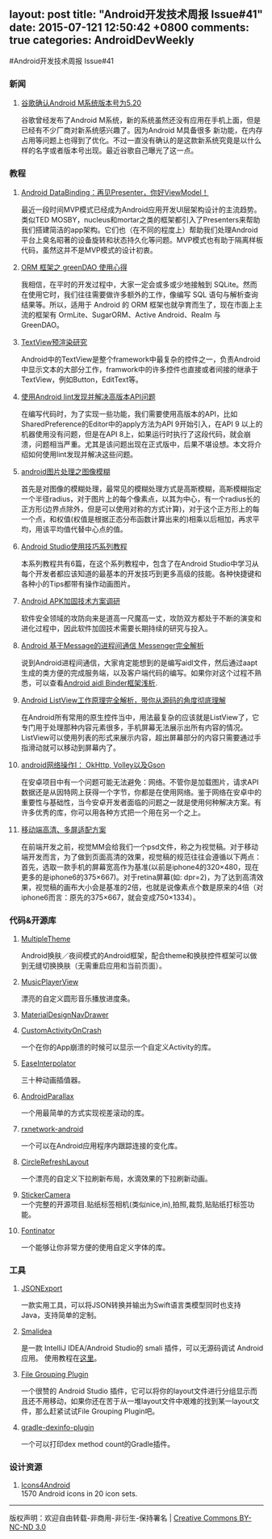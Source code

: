 layout: post
title: "Android开发技术周报 Issue#41"
date: 2015-07-121 12:50:42 +0800
comments: true
categories: AndroidDevWeekly
---

#Android开发技术周报 Issue#41

### 新闻

1. [谷歌确认Android M系统版本号为5.20](http://tech.sina.com.cn/notebook/pad/2015-07-21/doc-ifxfaswm0921946.shtml)

	谷歌曾经发布了Android M系统，新的系统虽然还没有应用在手机上面，但是已经有不少厂商对新系统感兴趣了。因为Android M具备很多 新功能，在内存占用等问题上也得到了优化。不过一直没有确认的是这款新系统究竟是以什么样的名字或者版本号出现。最近谷歌自己曝光了这一点。

### 教程

1. [Android DataBinding：再见Presenter，你好ViewModel！](http://www.jianshu.com/p/4e3220a580f6)

	最近一段时间MVP模式已经成为Android应用开发UI层架构设计的主流趋势。类似TED MOSBY，nucleus和mortar之类的框架都引入了Presenters来帮助我们搭建简洁的app架构。它们也（在不同的程度上）帮助我们处理Android平台上臭名昭著的设备旋转和状态持久化等问题。MVP模式也有助于隔离样板代码，虽然这并不是MVP模式的设计初衷。

1. [ORM 框架之 greenDAO 使用心得](http://itangqi.me/android/using-greendao-experience/)

	我相信，在平时的开发过程中，大家一定会或多或少地接触到 SQLite。然而在使用它时，我们往往需要做许多额外的工作，像编写 SQL 语句与解析查询结果等。所以，适用于 Android 的 ORM 框架也就孕育而生了，现在市面上主流的框架有 OrmLite、SugarORM、Active Android、Realm 与 GreenDAO。

1. [TextView预渲染研究](http://ragnraok.github.io/textview-pre-render-research.html)

	Android中的TextView是整个framework中最复杂的控件之一，负责Android中显示文本的大部分工作，framwork中的许多控件也直接或者间接的继承于TextView，例如Button，EditText等。

1. [使用Android lint发现并解决高版本API问题](http://droidyue.com/blog/2015/07/25/use-android-lint-to-find-higher-api-usage/)

	在编写代码时，为了实现一些功能，我们需要使用高版本的API，比如SharedPreference的Editor中的apply方法为API 9开始引入，在API 9 以上的机器使用没有问题，但是在API 8上，如果运行时执行了这段代码，就会崩溃，问题相当严重。尤其是该问题出现在正式版中，后果不堪设想。本文将介绍如何使用lint发现并解决这些问题。

1. [android图片处理之图像模糊](http://blog.csdn.net/crazy__chen/article/details/47027069)

	首先是对图像的模糊处理，最常见的模糊处理方式是高斯模糊，高斯模糊指定一个半径radius，对于图片上的每个像素点，以其为中心，有一个radius长的正方形(边界点除外，但是可以使用对称的方式计算)，对于这个正方形上的每一个点，和权值(权值是根据正态分布函数计算出来的)相乘以后相加，再求平均，用该平均值代替中心点的值。

1. [Android Studio使用技巧系列教程](http://blog.csdn.net/gfbgl/article/category/5609255)

	本系列教程共有6篇，在这个系列教程中，包含了在Android Studio中学习从每个开发者都应该知道的最基本的开发技巧到更多高级的技能。各种快捷键和各种小的Tips都带有操作动画图片。

1. [Android APK加固技术方案调研](http://www.jianshu.com/p/856bf5b437aa)

	软件安全领域的攻防向来是道高一尺魔高一丈，攻防双方都处于不断的演变和进化过程中，因此软件加固技术需要长期持续的研究与投入。

1. [Android 基于Message的进程间通信 Messenger完全解析](http://blog.csdn.net/lmj623565791/article/details/47017485)

	说到Android进程间通信，大家肯定能想到的是编写aidl文件，然后通过aapt生成的类方便的完成服务端，以及客户端代码的编写。如果你对这个过程不熟悉，可以查看[Android aidl Binder框架浅析](http://blog.csdn.net/lmj623565791/article/details/38461079).

1. [Android ListView工作原理完全解析，带你从源码的角度彻底理解](http://blog.csdn.net/guolin_blog/article/details/44996879)

	在Android所有常用的原生控件当中，用法最复杂的应该就是ListView了，它专门用于处理那种内容元素很多，手机屏幕无法展示出所有内容的情况。ListView可以使用列表的形式来展示内容，超出屏幕部分的内容只需要通过手指滑动就可以移动到屏幕内了。

1. [android网络操作I： OkHttp, Volley以及Gson](http://www.jcodecraeer.com/a/anzhuokaifa/androidkaifa/2015/0720/3209.html)

	在安卓项目中有一个问题可能无法避免：网络。不管你是加载图片，请求API数据还是从因特网上获得一个字节，你都是在使用网络。鉴于网络在安卓中的重要性与基础性，当今安卓开发者面临的问题之一就是使用何种解决方案。有许多优秀的库，你可以用各种方式把一个用在另一个之上。

1. [移动端高清、多屏适配方案](http://www.html-js.com/article/3041)

	在前端开发之前，视觉MM会给我们一个psd文件，称之为视觉稿。对于移动端开发而言，为了做到页面高清的效果，视觉稿的规范往往会遵循以下两点：首先，选取一款手机的屏幕宽高作为基准(以前是iphone4的320×480，现在更多的是iphone6的375×667)。对于retina屏幕(如: dpr=2)，为了达到高清效果，视觉稿的画布大小会是基准的2倍，也就是说像素点个数是原来的4倍（对iphone6而言：原先的375×667，就会变成750×1334）。
	
### 代码&开源库

1. [MultipleTheme](https://github.com/dersoncheng/MultipleTheme)

	Android换肤／夜间模式的Android框架，配合theme和换肤控件框架可以做到无缝切换换肤（无需重启应用和当前页面）。

1. [MusicPlayerView](https://github.com/iammert/MusicPlayerView)
	
	漂亮的自定义圆形音乐播放进度条。
	
1. [MaterialDesignNavDrawer](https://github.com/Sottti/MaterialDesignNavDrawer)

1. [CustomActivityOnCrash](https://github.com/Ereza/CustomActivityOnCrash)

	一个在你的App崩溃的时候可以显示一个自定义Activity的库。

1. [EaseInterpolator](https://github.com/cimi-chen/EaseInterpolator)

	三十种动画插值器。

1. [AndroidParallax](https://github.com/florent37/AndroidParallax)

	一个用最简单的方式实现视差滚动的库。	

1. [rxnetwork-android](https://github.com/Laimiux/rxnetwork-android)

	一个可以在Android应用程序内跟踪连接的变化库。

1. [CircleRefreshLayout](https://github.com/tuesda/CircleRefreshLayout)

	一个漂亮的自定义下拉刷新布局，水滴效果的下拉刷新动画。

1. [StickerCamera](https://github.com/Skykai521/StickerCamera)	
	一个完整的开源项目.贴纸标签相机(类似nice,in),拍照,裁剪,贴贴纸打标签功能。

1. [Fontinator](https://github.com/svendvd/Fontinator)

	一个能够让你非常方便的使用自定义字体的库。

### 工具

1. [JSONExport](https://github.com/Ahmed-Ali/JSONExport)

	一款实用工具，可以将JSON转换并输出为Swift语言类模型同时也支持Java，支持简单的定制。

1. [Smalidea](https://bitbucket.org/JesusFreke/smali/downloads)

	是一款 IntelliJ IDEA/Android Studio的 smali 插件，可以无源码调试 Android 应用。
	使用教程在[这里](http://www.droidsec.cn/smalidea无源码调试-android-应用/)。

1. [File Grouping Plugin](http://www.dmytrodanylyk.com/pages/blog/android-file-grouping.html)

	一个很赞的 Android Studio 插件，它可以将你的layout文件进行分组显示而且还不用移动，如果你还在苦于从一堆layout文件中艰难的找到某一layout文件，那么赶紧试试File Grouping Plugin吧。

1. [gradle-dexinfo-plugin](https://github.com/mutualmobile/gradle-dexinfo-plugin)

	一个可以打印dex method count的Gradle插件。

### 设计资源	

1. [Icons4Android](http://www.icons4android.com/)	
	1570 Android icons in 20 icon sets.

----
版权声明：欢迎自由转载-非商用-非衍生-保持署名 | [Creative Commons BY-NC-ND 3.0](http://creativecommons.org/licenses/by-nc-nd/3.0/deed.zh)